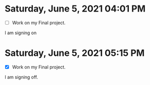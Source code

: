 # Saturday, June  5, 2021 04:01 PM

- [ ] Work on my Final project.

I am signing on


# Saturday, June  5, 2021 05:15 PM

- [x] Work on my Final project.

I am signing off.

